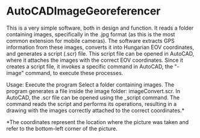 # AutoCADImageGeoreferencer
This is a very simple software, both in design and function. It reads a folder containing images, 
specifically in the .jpg format (as this is the most common extension for mobile cameras).
The software extracts GPS information from these images, converts it into Hungarian EOV coordinates, 
and generates a script (.scr) file. This script file can be opened in AutoCAD, where it attaches the images with the correct EOV coordinates.
Since it creates a script file, it invokes a specific command in AutoCAD, the "-image" command, to execute these processes.

Usage:
Execute the program
Select a folder containing images.
The program generates a file inside the image folder: imageConvert.scr.
In AutoCAD, the .scr file can be opened using the _script command.
The command reads the script and performs its operations, resulting in a drawing with the images correctly attached to the correct coordinates.*

*The coordinates represent the location where the picture was taken and refer to the bottom-left corner of the picture.
